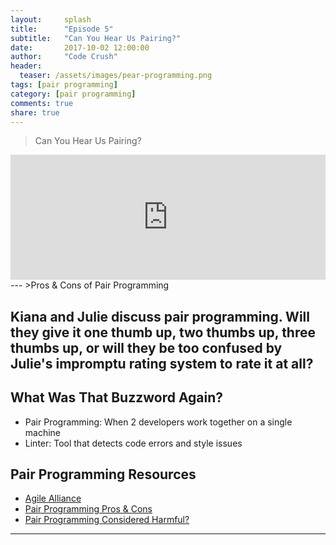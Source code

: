 ```yaml
---
layout:     splash
title:      "Episode 5"
subtitle:   "Can You Hear Us Pairing?"
date:       2017-10-02 12:00:00
author:     "Code Crush"
header:
  teaser: /assets/images/pear-programming.png
tags: [pair programming]
category: [pair programming]
comments: true
share: true
---
```

>Can You Hear Us Pairing?
<!-- Pair Programming -->
<iframe frameborder='0' height='200px' scrolling='no' seamless src='https://embed.simplecast.com/cadf46cf?color=f5f5f5' width='100%'></iframe>
---
>Pros & Cons of Pair Programming

Kiana and Julie discuss pair programming. Will they give it one thumb up, two thumbs up, three thumbs up, or will they be too confused by Julie's impromptu rating system to rate it at all?
---
## What Was That Buzzword Again?
* Pair Programming: When 2 developers work together on a single machine
* Linter: Tool that detects code errors and style issues


## Pair Programming Resources

* [Agile Alliance](https://elixir-lang.org/)
* [Pair Programming Pros
  & Cons](http://www.johng.co.uk/2010/07/04/pair-programming-pros-and-cons/)
* [Pair Programming Considered
  Harmful?](https://techcrunch.com/2012/03/03/pair-programming-considered-harmful/)

___

